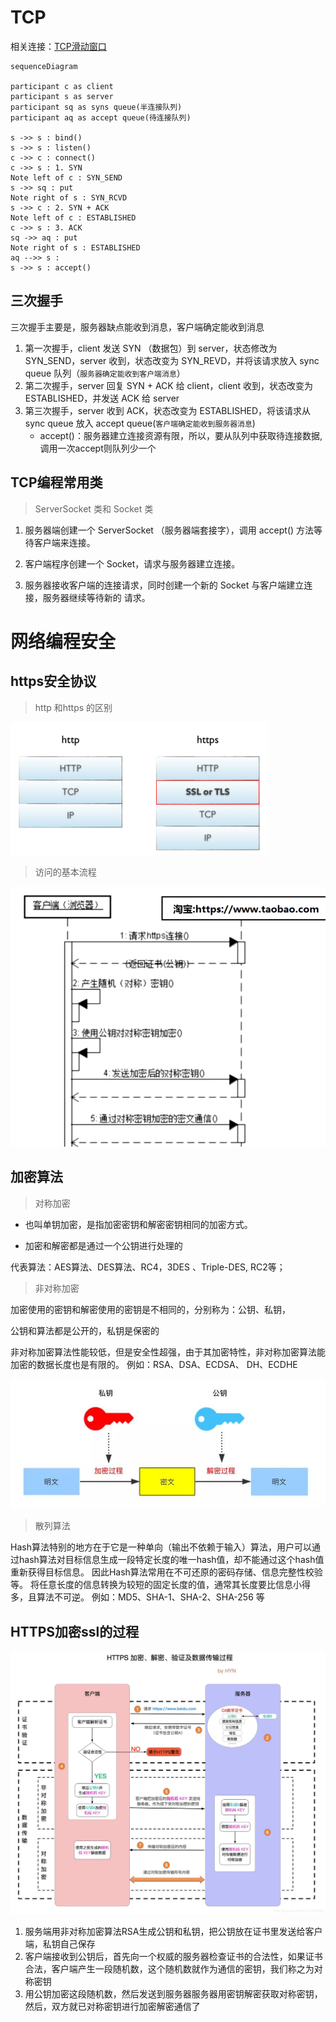 # TCP

相关连接：[TCP滑动窗口](/java/socket/3-netty-advanc?id=tcp滑动窗口)

```mermaid
sequenceDiagram

participant c as client
participant s as server
participant sq as syns queue(半连接队列)
participant aq as accept queue(待连接队列)

s ->> s : bind()
s ->> s : listen()
c ->> c : connect()
c ->> s : 1. SYN
Note left of c : SYN_SEND
s ->> sq : put
Note right of s : SYN_RCVD
s ->> c : 2. SYN + ACK
Note left of c : ESTABLISHED
c ->> s : 3. ACK
sq ->> aq : put
Note right of s : ESTABLISHED
aq -->> s : 
s ->> s : accept()
```

## 三次握手
三次握手主要是，服务器缺点能收到消息，客户端确定能收到消息

1. 第一次握手，client 发送 SYN （数据包）到 server，状态修改为 SYN_SEND，server 收到，状态改变为 SYN_REVD，并将该请求放入 sync queue 队列（`服务器确定能收到客户端消息`）
2. 第二次握手，server 回复 SYN + ACK 给 client，client 收到，状态改变为 ESTABLISHED，并发送 ACK 给 server
3. 第三次握手，server 收到 ACK，状态改变为 ESTABLISHED，将该请求从 sync queue 放入 accept queue(`客户端确定能收到服务器消息`)
   - accept()：服务器建立连接资源有限，所以，要从队列中获取待连接数据,调用一次accept则队列少一个

## TCP编程常用类  

> ServerSocket 类和 Socket 类  

1. 服务器端创建一个 ServerSocket （服务器端套接字），调用 accept() 方法等待客户端来连接。

2. 客户端程序创建一个 Socket，请求与服务器建立连接。

3. 服务器接收客户端的连接请求，同时创建一个新的 Socket 与客户端建立连接，服务器继续等待新的
   请求。  

# 网络编程安全

## https安全协议

> http 和https 的区别

![](./network/20211102231650.png)

> 访问的基本流程

![image-20211102232805595](./network/20211102232805.png)

## 加密算法

> 对称加密

- 也叫单钥加密，是指加密密钥和解密密钥相同的加密方式。  

- 加密和解密都是通过一个公钥进行处理的

代表算法：AES算法、DES算法、RC4，3DES 、Triple-DES, RC2等；   

> 非对称加密  

加密使用的密钥和解密使用的密钥是不相同的，分别称为：公钥、私钥，

公钥和算法都是公开的，私钥是保密的  

非对称加密算法性能较低，但是安全性超强，由于其加密特性，非对称加密算法能加密的数据长度也是有限的。
例如：RSA、DSA、ECDSA、 DH、ECDHE  

![](./network/20211103222041.png)

> 散列算法  

Hash算法特别的地方在于它是一种单向（输出不依赖于输入）算法，用户可以通过hash算法对目标信息生成一段特定长度的唯一hash值，却不能通过这个hash值重新获得目标信息。
因此Hash算法常用在不可还原的密码存储、信息完整性校验等。
将任意长度的信息转换为较短的固定长度的值，通常其长度要比信息小得多，且算法不可逆。
例如：MD5、SHA-1、SHA-2、SHA-256 等  

## HTTPS加密ssl的过程

![](./network/20211103222353.png)

1. 服务端用非对称加密算法RSA生成公钥和私钥，把公钥放在证书里发送给客户端，私钥自己保存
2. 客户端接收到公钥后，首先向一个权威的服务器检查证书的合法性，如果证书合法，客户端产生一段随机数，这个随机数就作为通信的密钥，我们称之为对称密钥 
3. 用公钥加密这段随机数，然后发送到服务器服务器用密钥解密获取对称密钥，然后，双方就已对称密钥进行加密解密通信了  


